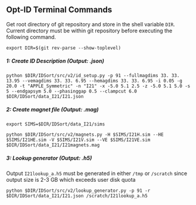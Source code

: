 ## Opt-ID Terminal Commands

Get root directory of git repository and store in the shell variable `DIR`. Current directory must be within git repository before executing the following command.

`export DIR=$(git rev-parse --show-toplevel)`

##### 1: Create ID Description (Output: .json)

`python $DIR/IDSort/src/v2/id_setup.py -p 91 --fullmagdims 33. 33. 13.95 --vemagdims 33. 33. 6.95 --hemagdims 33. 33. 6.95 -i 0.05 -g 20.0 -t "APPLE_Symmetric" -n "I21" -x -5.0 5.1 2.5 -z -5.0 5.1 5.0 -s 5 --endgapsym 5.0 --phasinggap 0.5 --clampcut 6.0 $DIR/IDSort/data_I21/I21.json`

##### 2: Create magnet file (Output: .mag)

`export SIMS=$DIR/IDSort/data_I21/sims`

`python $DIR/IDSort/src/v2/magnets.py -H $SIMS/I21H.sim --HE $SIMS/I21HE.sim -V $SIMS/I21V.sim --VE $SIMS/I21VE.sim $DIR/IDSort/data_I21/I21magnets.mag`

##### 3: Lookup generator (Output: .h5)

Output `I21lookup_a.h5` must be generated in either `/tmp` or `/scratch` since output size is 2-3 GB which exceeds user disk quota

`python $DIR/IDSort/src/v2/lookup_generator.py -p 91 -r $DIR/IDSort/data_I21/I21.json /scratch/I21lookup_a.h5`

